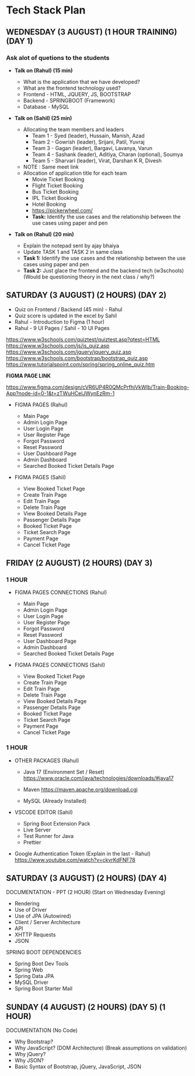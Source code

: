 # Tech Stack Plan

## WEDNESDAY (3 AUGUST) (1 HOUR TRAINING) (DAY 1)

### Ask alot of quetions to the students

- **Talk on (Rahul) (15 min)**

  - What is the application that we have developed?
  - What are the frontend technology used?
  - Frontend - HTML, JQUERY, JS, BOOTSTRAP
  - Backend - SPRINGBOOT (Framework)
  - Database - MySQL

- **Talk on (Sahil) (25 min)**

  - Allocating the team members and leaders
    - Team 1 - Syed (leader), Hussain, Manish, Azad
    - Team 2 - Gowrish (leader), Srijani, Patil, Yuvraj
    - Team 3 - Gagan (leader), Bargavi, Lavanya, Varun
    - Team 4 - Sashank (leader), Aditiya, Charan (optional), Soumya
    - Team 5 - Sharvari (leader), Virat, Darshan K R, Divesh
  - NOTE : Same meet link
  - Allocation of application title for each team
    - Movie Ticket Booking
    - Flight Ticket Booking
    - Bus Ticket Booking 
    - IPL Ticket Booking
    - Hotel Booking
    - https://pickerwheel.com/
    - **Task:** Identify the use cases and the relationship between the use cases using paper and pen

- **Talk on (Rahul) (20 min)**
  - Explain the notepad sent by ajay bhaiya
  - Update TASK 1 and TASK 2 in same class
  - **Task 1:** Identify the use cases and the relationship between the use cases using paper and pen
  - **Task 2:** Just glace the frontend and the backend tech (w3schools)
    (Would be questioning theory in the next class / why?)

## SATURDAY (3 AUGUST) (2 HOURS) (DAY 2)

- Quiz on Frontend / Backend (45 min) - Rahul
- Quiz score is updated in the excel by Sahil
- Rahul - Introduction to Figma (1 hour)
- Rahul - 9 UI Pages / Sahil - 10 UI Pages

https://www.w3schools.com/quiztest/quiztest.asp?qtest=HTML
https://www.w3schools.com/js/js_quiz.asp
https://www.w3schools.com/jquery/jquery_quiz.asp
https://www.w3schools.com/bootstrap/bootstrap_quiz.asp
https://www.tutorialspoint.com/spring/spring_online_quiz.htm

**FIGMA PAGE LINK**

https://www.figma.com/design/cVR6UP4R0QMcPrfhjVkWIb/Train-Booking-App?node-id=0-1&t=zTWuHCelJWynEzRm-1

- FIGMA PAGES (Rahul)

  - Main Page
  - Admin Login Page
  - User Login Page
  - User Register Page
  - Forgot Password
  - Reset Password
  - User Dashboard Page
  - Admin Dashboard
  - Searched Booked Ticket Details Page

- FIGMA PAGES (Sahil)
  - View Booked Ticket Page
  - Create Train Page
  - Edit Train Page
  - Delete Train Page
  - View Booked Details Page
  - Passenger Details Page
  - Booked Ticket Page
  - Ticket Search Page
  - Payment Page
  - Cancel Ticket Page

## FRIDAY (2 AUGUST) (2 HOURS) (DAY 3)

### 1 HOUR

- FIGMA PAGES CONNECTIONS (Rahul)

  - Main Page
  - Admin Login Page
  - User Login Page
  - User Register Page
  - Forgot Password
  - Reset Password
  - User Dashboard Page
  - Admin Dashboard
  - Searched Booked Ticket Details Page

- FIGMA PAGES CONNECTIONS (Sahil)
  - View Booked Ticket Page
  - Create Train Page
  - Edit Train Page
  - Delete Train Page
  - View Booked Details Page
  - Passenger Details Page
  - Booked Ticket Page
  - Ticket Search Page
  - Payment Page
  - Cancel Ticket Page

### 1 HOUR

- OTHER PACKAGES (Rahul)

  - Java 17 (Environment Set / Reset)
    https://www.oracle.com/java/technologies/downloads/#java17

  - Maven
    https://maven.apache.org/download.cgi

  - MySQL (Already Installed)

- VSCODE EDITOR (Sahil)

  - Spring Boot Extension Pack
  - Live Server
  - Test Runner for Java
  - Prettier

- Google Authentication Token (Explain in the last - Rahul)
  https://www.youtube.com/watch?v=ckvrKdFNF78

## SATURDAY (3 AUGUST) (2 HOURS) (DAY 4)

DOCUMENTATION - PPT (2 HOUR) (Start on Wednesday Evening)

- Rendering
- Use of Driver
- Use of JPA (Autowired)
- Client / Server Architecture
- API
- XHTTP Requests
- JSON

SPRING BOOT DEPENDENCIES

- Spring Boot Dev Tools
- Spring Web
- Spring Data JPA
- MySQL Driver
- Spring Boot Starter Mail

## SUNDAY (4 AUGUST) (2 HOURS) (DAY 5) (1 HOUR)

DOCUMENTATION (No Code)

- Why Bootstrap?
- Why JavaScript? (DOM Architecture) (Break assumptions on validation)
- Why jQuery?
- Why JSON?
- Basic Syntax of Bootstrap, jQuery, JavaScript, JSON
